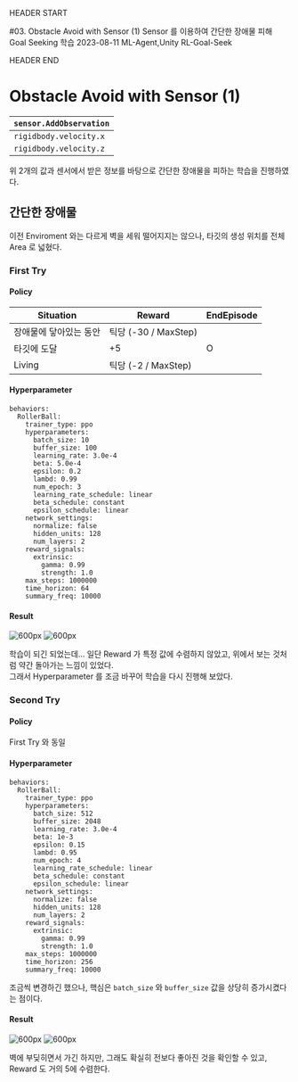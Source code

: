 HEADER START

#03. Obstacle Avoid with Sensor (1)
Sensor 를 이용하여 간단한 장애물 피해 Goal Seeking 학습
2023-08-11
ML-Agent,Unity
RL-Goal-Seek

HEADER END

# Obstacle Avoid with Sensor (1)

| `sensor.AddObservation` |
| ----------------------- |
| `rigidbody.velocity.x`  |
| `rigidbody.velocity.z`  |

위 2개의 값과 센서에서 받은 정보를 바탕으로 간단한 장애물을 피하는 학습을 진행하였다.

## 간단한 장애물

이전 Enviroment 와는 다르게 벽을 세워 떨어지지는 않으나, 타깃의 생성 위치를 전체 Area 로 넓혔다.

### First Try

#### Policy

| Situation              | Reward               | EndEpisode |
| ---------------------- | -------------------- | ---------- |
| 장애물에 닿아있는 동안 | 틱당 (-30 / MaxStep) |            |
| 타깃에 도달            | +5                   | O          |
| Living                 | 틱당 (-2 / MaxStep)  |            |

#### Hyperparameter

```
behaviors:
  RollerBall:
    trainer_type: ppo
    hyperparameters:
      batch_size: 10
      buffer_size: 100
      learning_rate: 3.0e-4
      beta: 5.0e-4
      epsilon: 0.2
      lambd: 0.99
      num_epoch: 3
      learning_rate_schedule: linear
      beta_schedule: constant
      epsilon_schedule: linear
    network_settings:
      normalize: false
      hidden_units: 128
      num_layers: 2
    reward_signals:
      extrinsic:
        gamma: 0.99
        strength: 1.0
    max_steps: 1000000
    time_horizon: 64
    summary_freq: 10000
```

#### Result

![600px](/imgs/post_imgs/mlagent_03/2.webp)
![600px](/imgs/post_imgs/mlagent_03/1.png)

학습이 되긴 되었는데... 일단 Reward 가 특정 값에 수렴하지 않았고, 위에서 보는 것처럼 약간 돌아가는 느낌이 있었다.  
그래서 Hyperparameter 를 조금 바꾸어 학습을 다시 진행해 보았다.

### Second Try

#### Policy

First Try 와 동일

#### Hyperparameter

```
behaviors:
  RollerBall:
    trainer_type: ppo
    hyperparameters:
      batch_size: 512
      buffer_size: 2048
      learning_rate: 3.0e-4
      beta: 1e-3
      epsilon: 0.15
      lambd: 0.95
      num_epoch: 4
      learning_rate_schedule: linear
      beta_schedule: constant
      epsilon_schedule: linear
    network_settings:
      normalize: false
      hidden_units: 128
      num_layers: 2
    reward_signals:
      extrinsic:
        gamma: 0.99
        strength: 1.0
    max_steps: 1000000
    time_horizon: 256
    summary_freq: 10000
```

조금씩 변경하긴 했으나, 핵심은 `batch_size` 와 `buffer_size` 값을 상당히 증가시켰다는 점이다.

#### Result

![600px](/imgs/post_imgs/mlagent_03/4.webp)
![600px](/imgs/post_imgs/mlagent_03/3.png)

벽에 부딪히면서 가긴 하지만, 그래도 확실히 전보다 좋아진 것을 확인할 수 있고, Reward 도 거의 5에 수렴한다.
